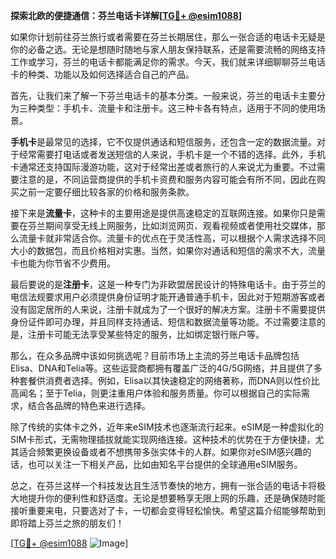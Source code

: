 **探索北欧的便捷通信：芬兰电话卡详解[[TG💪+ @esim1088](https://t.me/s/esim1088)]**

如果你计划前往芬兰旅行或者需要在芬兰长期居住，那么一张合适的电话卡无疑是你的必备之选。无论是想随时随地与家人朋友保持联系，还是需要流畅的网络支持工作或学习，芬兰的电话卡都能满足你的需求。今天，我们就来详细聊聊芬兰电话卡的种类、功能以及如何选择适合自己的产品。

首先，让我们来了解一下芬兰电话卡的基本分类。一般来说，芬兰的电话卡主要分为三种类型：手机卡、流量卡和注册卡。这三种卡各有特点，适用于不同的使用场景。

**手机卡**是最常见的选择，它不仅提供通话和短信服务，还包含一定的数据流量。对于经常需要打电话或者发送短信的人来说，手机卡是一个不错的选择。此外，手机卡通常还支持国际漫游功能，这对于经常出差或者旅行的人来说尤为重要。不过需要注意的是，不同运营商提供的手机卡资费和服务内容可能会有所不同，因此在购买之前一定要仔细比较各家的价格和服务条款。

接下来是**流量卡**，这种卡的主要用途是提供高速稳定的互联网连接。如果你只是需要在芬兰期间享受无线上网服务，比如浏览网页、观看视频或者使用社交媒体，那么流量卡就非常适合你。流量卡的优点在于灵活性高，可以根据个人需求选择不同大小的数据包，而且价格相对实惠。当然，如果你对通话和短信的需求不大，流量卡也能为你节省不少费用。

最后要说的是**注册卡**，这是一种专门为非欧盟居民设计的特殊电话卡。由于芬兰的电信法规要求用户必须提供身份证明才能开通普通手机卡，因此对于短期游客或者没有固定居所的人来说，注册卡就成为了一个很好的解决方案。注册卡不需要提供身份证件即可办理，并且同样支持通话、短信和数据流量等功能。不过需要注意的是，注册卡可能无法享受某些特定的服务，比如绑定银行账户等。

那么，在众多品牌中该如何挑选呢？目前市场上主流的芬兰电话卡品牌包括Elisa、DNA和Telia等。这些运营商都拥有覆盖广泛的4G/5G网络，并且提供了多种套餐供消费者选择。例如，Elisa以其快速稳定的网络著称，而DNA则以性价比高闻名；至于Telia，则更注重用户体验和服务质量。你可以根据自己的实际需求，结合各品牌的特色来进行选择。

除了传统的实体卡之外，近年来eSIM技术也逐渐流行起来。eSIM是一种虚拟化的SIM卡形式，无需物理插拔就能实现网络连接。这种技术的优势在于方便快捷，尤其适合频繁更换设备或者不想携带多张实体卡的人群。如果你对eSIM感兴趣的话，也可以关注一下相关产品，比如由知名平台提供的全球通用eSIM服务。

总之，在芬兰这样一个科技发达且生活节奏快的地方，拥有一张合适的电话卡将极大地提升你的便利性和舒适度。无论是想要畅享无限上网的乐趣，还是确保随时能接听重要来电，只要选对了卡，一切都会变得轻松愉快。希望这篇介绍能够帮助到即将踏上芬兰之旅的朋友们！

[[TG💪+ @esim1088](https://t.me/s/esim1088) ![Image](https://i.postimg.cc/4NQfJmqS/Snipaste-2025-05-13-00-14-12.png)]